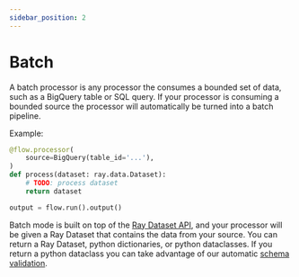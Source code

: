 ```yaml
---
sidebar_position: 2
---
```


# Batch

A batch processor is any processor the consumes a bounded set of data, such as a BigQuery table or SQL query. If your processor is consuming a bounded source the processor will automatically be turned into a batch pipeline.

Example:

```python
@flow.processor(
    source=BigQuery(table_id='...'),
)
def process(dataset: ray.data.Dataset):
    # TODO: process dataset
    return dataset

output = flow.run().output()
```

Batch mode is built on top of the [Ray Dataset API](https://docs.ray.io/en/latest/data/api/api.html), and your processor will be given a Ray Dataset that contains the data from your source. You can return a Ray Dataset, python dictionaries, or python dataclasses. If you return a python dataclass you can take advantage of our automatic [schema validation](../schema-validation.md).